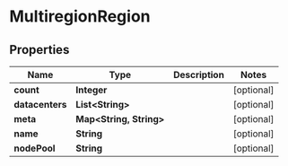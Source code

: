 

# MultiregionRegion


## Properties

Name | Type | Description | Notes
------------ | ------------- | ------------- | -------------
**count** | **Integer** |  |  [optional]
**datacenters** | **List&lt;String&gt;** |  |  [optional]
**meta** | **Map&lt;String, String&gt;** |  |  [optional]
**name** | **String** |  |  [optional]
**nodePool** | **String** |  |  [optional]




